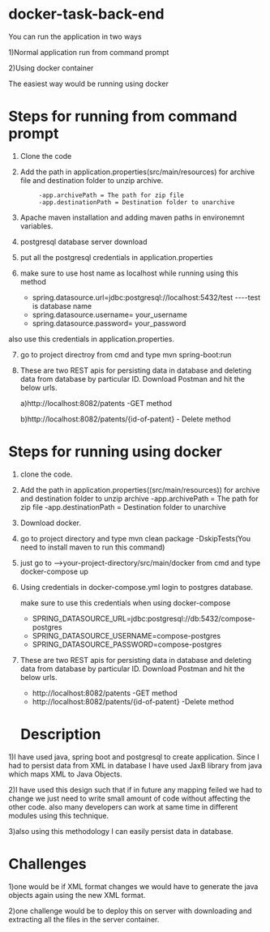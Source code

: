 # docker-task-back-end

You can run the application in two ways

1)Normal application run from command prompt

2)Using docker container

The easiest way would be running using docker

# Steps for running from command prompt


1) Clone the code

2) Add the path in application.properties(src/main/resources) for archive file and destination folder to unzip archive.

            -app.archivePath = The path for zip file
            -app.destinationPath = Destination folder to unarchive

3) Apache maven installation and adding maven paths in environemnt variables. 

4) postgresql database server download

5) put all the postgresql credentials in application.properties

6) make sure to use host name as localhost while running using this method
      - spring.datasource.url=jdbc:postgresql://localhost:5432/test   ----test is database name
      - spring.datasource.username= your_username
      - spring.datasource.password= your_password
  
also use this credentials in application.properties.

7) go to project directroy from cmd and type mvn spring-boot:run

8) These are two REST apis for persisting data in database and deleting data from database by particular ID. Download Postman and hit the below urls.
    
    a)http://localhost:8082/patents -GET method
    
    b)http://localhost:8082/patents/{id-of-patent} - Delete method
    



  # Steps for running using docker

1) clone the code.

2) Add the path in application.properties((src/main/resources)) for archive and destination folder to unzip archive 
     -app.archivePath = The path for zip file
     -app.destinationPath = Destination folder to unarchive

3) Download docker.

4)  go to project directory and type mvn clean package -DskipTests(You need to install maven to run this command)

4) just go to -->your-project-directory/src/main/docker from cmd and type docker-compose up

5) Using credentials in docker-compose.yml login to postgres database.

      make sure to use this credentials when using docker-compose 
      - SPRING_DATASOURCE_URL=jdbc:postgresql://db:5432/compose-postgres
      - SPRING_DATASOURCE_USERNAME=compose-postgres
      - SPRING_DATASOURCE_PASSWORD=compose-postgres
      

6) These are two REST apis for persisting data in database and deleting data from database by particular ID. Download Postman  and hit the below urls.
    - http://localhost:8082/patents -GET method
    -  http://localhost:8082/patents/{id-of-patent} -Delete method
    
    
    # Description
    
 1)I have used java, spring boot and postgresql to create application. Since I had to persist data from XML in database I have used JaxB library from java which maps XML to Java Objects.
   
 2)I have used this design such that if in future any mapping feiled we had to change we just need to write small amount of code without affecting the other code. also many developers can work at same time in different modules using this technique.
   
3)also using this methodology I can easily persist data in database.
   
   
   
   # Challenges
   1)one would be if XML format changes we would have to generate the java objects again using the new XML format.

   2)one challenge would be to deploy this on server with downloading and extracting all the files in the server container.
    
    
    
    
